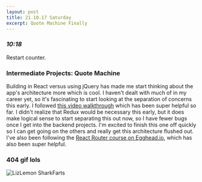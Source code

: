 ```yaml
---
layout: post
title: 21.10.17 Saturday
excerpt: Quote Machine Finally
---
```


### _10:18_
Restart counter.

### Intermediate Projects: Quote Machine

Building in React versus using jQuery has made me start thinking about the app's architecture more which is cool. I haven't dealt with much of in my career yet, so it's fascinating to start looking at the separation of concerns this early. I followed [this video walkthrough](https://x-team.com/blog/react-redux-api-axios/) which has been super helpful so far. I didn't realize that Redux would be necessary this early, but it does make logical sense to start separating this out now, so I have fewer bugs once I get into the backend projects. I'm excited to finish this one off quickly so I can get going on the others and really get this architecture flushed out. I've also been following the [React Router course on Egghead.io](https://egghead.io/lessons/react-run-the-react-router-v4-examples-with-create-react-app), which has also been super helpful.



### 404 gif lols
![LizLemon SharkFarts](https://images.duckduckgo.com/iu/?u=http%3A%2F%2Fmedia.riffsy.com%2Fimages%2F5a939e1a608b782ff8a1591c0701d1d0%2Ftenor.gif&f=1)

